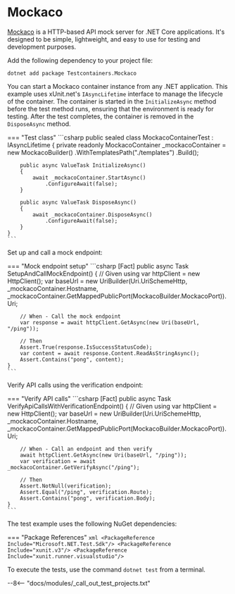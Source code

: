 # Mockaco

[Mockaco](https://natenho.github.io/Mockaco/) is a HTTP-based API mock server for .NET Core applications. It's designed to be simple, lightweight, and easy to use for testing and development purposes.

Add the following dependency to your project file:

```shell title="NuGet"
dotnet add package Testcontainers.Mockaco
```

You can start a Mockaco container instance from any .NET application. This example uses xUnit.net's `IAsyncLifetime` interface to manage the lifecycle of the container. The container is started in the `InitializeAsync` method before the test method runs, ensuring that the environment is ready for testing. After the test completes, the container is removed in the `DisposeAsync` method.

=== "Test class"
    ```csharp
    public sealed class MockacoContainerTest : IAsyncLifetime
    {
        private readonly MockacoContainer _mockacoContainer = new MockacoBuilder()
            .WithTemplatesPath("./templates")
            .Build();

        public async ValueTask InitializeAsync()
        {
            await _mockacoContainer.StartAsync()
                .ConfigureAwait(false);
        }

        public async ValueTask DisposeAsync()
        {
            await _mockacoContainer.DisposeAsync()
                .ConfigureAwait(false);
        }
    }
    ```

Set up and call a mock endpoint:

=== "Mock endpoint setup"
    ```csharp
    [Fact]
    public async Task SetupAndCallMockEndpoint()
    {
        // Given
        using var httpClient = new HttpClient();
        var baseUrl = new UriBuilder(Uri.UriSchemeHttp, _mockacoContainer.Hostname, 
            _mockacoContainer.GetMappedPublicPort(MockacoBuilder.MockacoPort)).Uri;

        // When - Call the mock endpoint
        var response = await httpClient.GetAsync(new Uri(baseUrl, "/ping"));

        // Then
        Assert.True(response.IsSuccessStatusCode);
        var content = await response.Content.ReadAsStringAsync();
        Assert.Contains("pong", content);
    }
    ```

Verify API calls using the verification endpoint:

=== "Verify API calls"
    ```csharp
    [Fact]
    public async Task VerifyApiCallsWithVerificationEndpoint()
    {
        // Given
        using var httpClient = new HttpClient();
        var baseUrl = new UriBuilder(Uri.UriSchemeHttp, _mockacoContainer.Hostname, 
            _mockacoContainer.GetMappedPublicPort(MockacoBuilder.MockacoPort)).Uri;

        // When - Call an endpoint and then verify
        await httpClient.GetAsync(new Uri(baseUrl, "/ping"));
        var verification = await _mockacoContainer.GetVerifyAsync("/ping");

        // Then
        Assert.NotNull(verification);
        Assert.Equal("/ping", verification.Route);
        Assert.Contains("pong", verification.Body);
    }
    ```

The test example uses the following NuGet dependencies:

=== "Package References"
    ```xml
    <PackageReference Include="Microsoft.NET.Test.Sdk"/>
    <PackageReference Include="xunit.v3"/>
    <PackageReference Include="xunit.runner.visualstudio"/>
    ```

To execute the tests, use the command `dotnet test` from a terminal.

--8<-- "docs/modules/_call_out_test_projects.txt"
